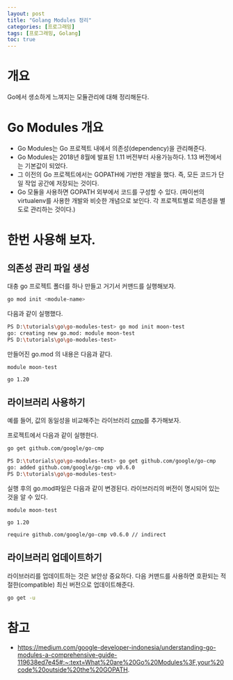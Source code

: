 ```yaml
---
layout: post
title: "Golang Modules 정리"
categories: [프로그래밍]
tags: [프로그래밍, Golang]
toc: true
---
```


# 개요
Go에서 생소하게 느껴지는 모듈관리에 대해 정리해둔다. 

# Go Modules 개요
- Go Modules는 Go 프로젝트 내에서 의존성(dependency)을 관리해준다. 
- Go Modules는 2018년 8월에 발표된 1.11 버전부터 사용가능하다. 1.13 버전에서는 기본값이 되었다.
- 그 이전의 Go 프로젝트에서는 GOPATH에 기반한 개발을 했다. 즉, 모든 코드가 단일 작업 공간에 저장되는 것이다. 
- Go 모듈을 사용하면 GOPATH 외부에서 코드를 구성할 수 있다. (파이썬의 virtualenv를 사용한 개발와 비슷한 개념으로 보인다. 각 프로젝트별로 의존성을 별도로 관리하는 것이다.)

# 한번 사용해 보자. 

## 의존성 관리 파일 생성
대충 go 프로젝트 폴더를 하나 만들고 거기서 커맨드를 실행해보자. 

```sh
go mod init <module-name>
```

다음과 같이 실행했다. 

```sh
PS D:\tutorials\go\go-modules-test> go mod init moon-test
go: creating new go.mod: module moon-test
PS D:\tutorials\go\go-modules-test>
```

만들어진 go.mod 의 내용은 다음과 같다. 

```
module moon-test

go 1.20

```

## 라이브러리 사용하기 
예를 들어, 값의 동일성을 비교해주는 라이브러리 [cmp](https://pkg.go.dev/github.com/google/go-cmp/cmp)를 추가해보자. 

프로젝트에서 다음과 같이 실행한다. 

```sh
go get github.com/google/go-cmp
```

```sh
PS D:\tutorials\go\go-modules-test> go get github.com/google/go-cmp
go: added github.com/google/go-cmp v0.6.0
PS D:\tutorials\go\go-modules-test>
```

실행 후의 go.mod파일은 다음과 같이 변경된다. 라이브러리의 버전이 명시되어 있는 것을 알 수 있다. 

```
module moon-test

go 1.20

require github.com/google/go-cmp v0.6.0 // indirect

```

## 라이브러리 업데이트하기 
라이브러리를 업데이트하는 것은 보안상 중요하다. 다음 커맨드를 사용하면 호환되는 적절한(compatible) 최신 버전으로 업데이트해준다. 

```sh
go get -u
```


# 참고 
- https://medium.com/google-developer-indonesia/understanding-go-modules-a-comprehensive-guide-119638ed7e45#:~:text=What%20are%20Go%20Modules%3F,your%20code%20outside%20the%20GOPATH.